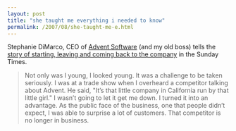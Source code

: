 ```yaml
---
layout: post
title: "she taught me everything i needed to know"
permalink: /2007/08/she-taught-me-e.html
---
```


Stephanie DiMarco, CEO of [Advent Software](http://www.advent.com/) (and my old boss) tells the [story of starting, leaving and coming back to the company](http://www.nytimes.com/2007/08/26/business/yourmoney/26boss.html) in the Sunday Times.

> Not only was I young, I looked young. It was a challenge to be taken seriously. I was at a trade show when I overheard a competitor talking about Advent. He said, "It’s that little company in California run by that little girl." I wasn’t going to let it get me down. I turned it into an advantage. As the public face of the business, one that people didn’t expect, I was able to surprise a lot of customers. That competitor is no longer in business.